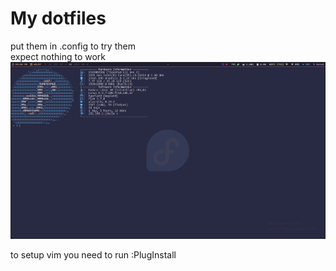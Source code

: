 # My dotfiles
put them in .config to try them<br>
expect nothing to work
![a screenhot of the desktop](./screenshot.png)

to setup vim you need to run :PlugInstall
